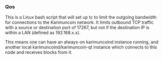 ### Qos ###

This is a Linux bash script that will set up tc to limit the outgoing bandwidth for connections to the Karimuncoin network. It limits outbound TCP traffic with a source or destination port of 17267, but not if the destination IP is within a LAN (defined as 192.168.x.x).

This means one can have an always-on karimuncoind instance running, and another local karimuncoind/karimuncoin-qt instance which connects to this node and receives blocks from it.
